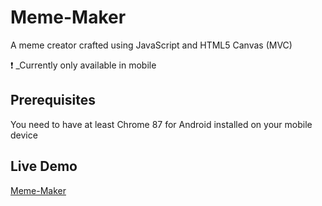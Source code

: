 # Meme-Maker
A meme creator crafted using JavaScript and HTML5 Canvas (MVC) 

 ❗ _Currently only available in mobile 
## Prerequisites
You need to have at least Chrome 87 for Android installed on your mobile device

## Live Demo
[Meme-Maker](https://staringelf.github.io/meme-maker)

